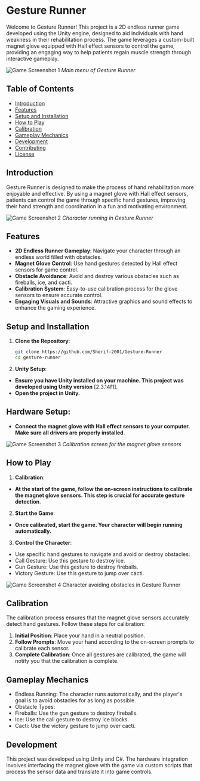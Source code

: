 # Gesture Runner

Welcome to Gesture Runner! This project is a 2D endless runner game developed using the Unity engine, designed to aid individuals with hand weakness in their rehabilitation process. The game leverages a custom-built magnet glove equipped with Hall effect sensors to control the game, providing an engaging way to help patients regain muscle strength through interactive gameplay.

![Game Screenshot 1](https://github.com/Sherif-2001/Rehabilitation-Project/assets/93449171/46ce6bea-5876-4e6d-b7b5-933dcc9f3cf1)
*Main menu of Gesture Runner*

## Table of Contents

- [Introduction](#introduction)
- [Features](#features)
- [Setup and Installation](#setup-and-installation)
- [How to Play](#how-to-play)
- [Calibration](#calibration)
- [Gameplay Mechanics](#gameplay-mechanics)
- [Development](#development)
- [Contributing](#contributing)
- [License](#license)

## Introduction

Gesture Runner is designed to make the process of hand rehabilitation more enjoyable and effective. By using a magnet glove with Hall effect sensors, patients can control the game through specific hand gestures, improving their hand strength and coordination in a fun and motivating environment.

![Game Screenshot 2](https://github.com/Sherif-2001/Rehabilitation-Project/assets/93449171/51704759-bd86-4664-91b9-78ab2462cd53)
*Character running in Gesture Runner*

## Features

- **2D Endless Runner Gameplay**: Navigate your character through an endless world filled with obstacles.
- **Magnet Glove Control**: Use hand gestures detected by Hall effect sensors for game control.
- **Obstacle Avoidance**: Avoid and destroy various obstacles such as fireballs, ice, and cacti.
- **Calibration System**: Easy-to-use calibration process for the glove sensors to ensure accurate control.
- **Engaging Visuals and Sounds**: Attractive graphics and sound effects to enhance the gaming experience.

## Setup and Installation

1. **Clone the Repository**:
   ```bash
   git clone https://github.com/Sherif-2001/Gesture-Runner
   cd gesture-runner
2. **Unity Setup**:

- **Ensure you have Unity installed on your machine. This project was developed using Unity version** [2.3.14f1].
- **Open the project in Unity.**

## Hardware Setup:
- **Connect the magnet glove with Hall effect sensors to your computer. Make sure all drivers are properly installed**.

![Game Screenshot 3](https://github.com/Sherif-2001/Rehabilitation-Project/assets/93449171/2c5eaa92-4b64-4828-911b-a82c15aad00e)
*Calibration screen for the magnet glove sensors*

## How to Play
1. **Calibration**:
- **At the start of the game, follow the on-screen instructions to calibrate the magnet glove sensors. This step is crucial for accurate gesture detection**.

2. **Start the Game**:
- **Once calibrated, start the game. Your character will begin running automatically.**  

3. **Control the Character**:
- Use specific hand gestures to navigate and avoid or destroy obstacles:
-  Call Gesture: Use this gesture to destroy ice.
-  Gun Gesture: Use this gesture to destroy fireballs.
-  Victory Gesture: Use this gesture to jump over cacti.

![Game Screenshot 4](https://github.com/Sherif-2001/Rehabilitation-Project/assets/93449171/7fe02461-84d8-49d2-a79a-05067d17e733)
Character avoiding obstacles in Gesture Runner

## Calibration
The calibration process ensures that the magnet glove sensors accurately detect hand gestures. Follow these steps for calibration:
1. **Initial Position**: Place your hand in a neutral position.
2. **Follow Prompts**: Move your hand according to the on-screen prompts to calibrate each sensor.
3. **Complete Calibration**: Once all gestures are calibrated, the game will notify you that the calibration is complete.

## Gameplay Mechanics
- Endless Running: The character runs automatically, and the player's goal is to avoid obstacles for as long as possible.
- Obstacle Types:
-   Fireballs: Use the gun gesture to destroy fireballs.
-   Ice: Use the call gesture to destroy ice blocks.
-   Cacti: Use the victory gesture to jump over cacti.

## Development
This project was developed using Unity and C#. The hardware integration involves interfacing the magnet glove with the game via custom scripts that process the sensor data and translate it into game controls.
